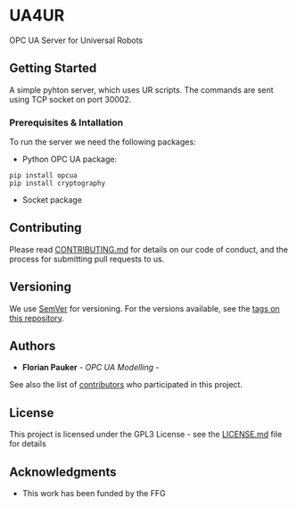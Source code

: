 # UA4UR

OPC UA Server for Universal Robots

## Getting Started

A simple pyhton server, which uses UR scripts. The commands are sent using TCP socket on port 30002.

### Prerequisites & Intallation

To run the server we need the following packages:

* Python OPC UA package:
```
pip install opcua
pip install cryptography
```

* Socket package

## Contributing

Please read [CONTRIBUTING.md](https://gist.github.com/PurpleBooth/b24679402957c63ec426) for details on our code of conduct, and the process for submitting pull requests to us.

## Versioning

We use [SemVer](http://semver.org/) for versioning. For the versions available, see the [tags on this repository](https://intra.acdp.at/gogs/fpauker/ua4ur/tags). 

## Authors

* **Florian Pauker** - *OPC UA Modelling* - 

See also the list of [contributors](https://intra.acdp.at/gogs/fpauker/ua4ur/contributors) who participated in this project.

## License

This project is licensed under the GPL3 License - see the [LICENSE.md](LICENSE.md) file for details

## Acknowledgments

* This work has been funded by the FFG

